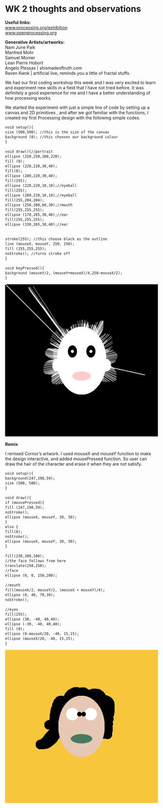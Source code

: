 # WK 2 thoughts and observations

**Useful links:<br/>**
www.processing.org/exhibition <br/>
www.openprocessing.org

**Generative Artists/artworks:<br/>**
Nam June Paik<br/>
Manfred Mohr<br/>
Samuel Monier<br/>
Lean Pierre Hobort<br/>
Angelo Plessas | shismadeoftruth.com<br/>
Raven Kwok | artificial live, reminds you a little of fractal stuffs.

We had our first coding workshop this week and I was very excited to learn and experiment new skills in a field that I have not tried before. It was definitely a good experience for me and I have a better understanding of how processing works.

We started the experiment with just a simple line of code by setting up a canvas and 2D primitives  , and after we got familiar with the functions, I created my first Processing design with the following simple codes. 

    void setup(){
    size (500,500); //this is the size of the canvas
    background (0); //this chooses our background colour
    }

    void draw(){//portrait
    ellipse (250,250,160,220);
    fill (0);
    ellipse (220,220,30,40);
    fill(0);
    ellipse (280,220,30,40);
    fill(255);
    ellipse (220,220,10,10);//eyeball
    fill(255);
    ellipse (280,220,10,10);//eyeball
    fill(255,204,204);
    ellipse (250,300,60,30);//mouth
    fill(255,255,255);
    ellipse (170,265,30,40);//ear
    fill(255,255,255);
    ellipse (330,265,30,40);//ear
   

    stroke(255); //this choose black as the outline
    line (mouseX, mouseY, 250, 250); 
    fill (255,255,255);
    noStroke(); //turns stroke off
    }

    void keyPressed(){
    background (mouseY/2, (mouseY+mouseX)/4,250-mouseX/2);
    }

![](images/portrait.jpg)

**Remix**

I remixed Cornor’s artwork. I used mouseX and mouseY function to make the design interactive, and added mousePressed function. So user can draw the hair of the character and erase it when they are not satisfy. 

    void setup(){
    background(247,198,59);
    size (500, 500);
    }

    void draw(){
    if (mousePressed){
    fill (247,198,59);
    noStroke();
    ellipse (mouseX, mouseY, 30, 30);
    }
    else {
    fill(0);
    noStroke();
    ellipse (mouseX, mouseY, 30, 30);
    }

    fill(230,200,180);
    //the face follows from here
    translate(250,250); 
    //face
    ellipse (0, 0, 150,200); 

    //mouth
    fill(mouseX/2, mouseY/2, (mouseX + mouseY)/4);
    ellipse (0, 40, 70,30); 
    noStroke();

    //eyes
    fill(255);
    ellipse (30, -40, 40,40);
    ellipse (-30, -40, 40,40);
    fill (0);
    ellipse (0-mouseX/20, -40, 15,15);
    ellipse (mouseX/20, -40, 15,15);
    }

![](images/remix.png)



